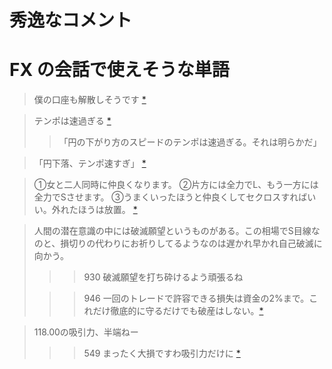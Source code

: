 # 秀逸なコメント

# FX の会話で使えそうな単語

> 僕の口座も解散しそうです [*](http://hayabusa3.2ch.net/test/read.cgi/livemarket2/1416541582/740)

> テンポは速過ぎる [*](http://www.bloomberg.co.jp/news/123-NFD9U26JTSE801.html)
> >「円の下がり方のスピードのテンポは速過ぎる。それは明らかだ」

> 「円下落、テンポ速すぎ」 [*](http://www.asahi.com/articles/ASGCP3DKHGCPULFA003.html)

> ①女と二人同時に仲良くなります。
> ②片方には全力でL、もう一方には全力でSさせます。
> ③うまくいったほうと仲良くしてセクロスすればいい。外れたほうは放置。 [*](http://hayabusa3.2ch.net/test/read.cgi/livemarket2/1416805604/495)

> 人間の潜在意識の中には破滅願望というものがある。この相場でS目線なのと、損切りの代わりにお祈りしてるようなのは遅かれ早かれ自己破滅に向かう。
>
> >>930 破滅願望を打ち砕けるよう頑張るね
>
> >>946
> 一回のトレードで許容できる損失は資金の2%まで。これだけ徹底的に守るだけでも破産はしない。[*](http://hayabusa3.2ch.net/test/read.cgi/livemarket2/1416828128/976)

> 118.00の吸引力、半端ねー
>
> >>549
> まったく大損ですわ吸引力だけに [*](http://hayabusa3.2ch.net/test/read.cgi/livemarket2/1416823847/584)
